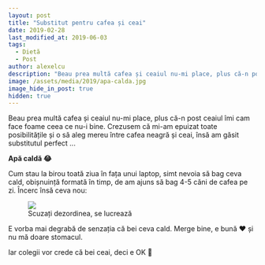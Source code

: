 ```yaml
---
layout: post
title: "Substitut pentru cafea și ceai"
date: 2019-02-28
last_modified_at: 2019-06-03
tags:
  - Dietă
  - Post
author: alexelcu
description: "Beau prea multă cafea și ceaiul nu-mi place, plus că-n post ceaiul îmi cam face foame ceea ce nu-i bine. Crezusem că mi-am epuizat toate posibilitățile și o să aleg mereu între cafea neagră și ceai, însă am găsit substitutul perfect ..."
image: /assets/media/2019/apa-calda.jpg
image_hide_in_post: true
hidden: true
---
```


<p class="intro">
  Beau prea multă cafea și ceaiul nu-mi place, plus că-n post ceaiul îmi cam face foame ceea ce nu-i bine. Crezusem că mi-am epuizat toate posibilitățile și o să aleg mereu între cafea neagră și ceai, însă am găsit substitutul perfect ...
</p>

<p class="intro"><b>Apă caldă 😂</b></p>

Cum stau la birou toată ziua în fața unui laptop, simt nevoia să bag ceva cald, obișnuință formată în timp, de am ajuns să bag 4-5 căni de cafea pe zi. Încerc însă ceva nou:

<figure>
  <img src="{{ site.url }}{{ site.baseurl }}/assets/media/2019/apa-calda.jpg" />
  <figcaption>
    Scuzați dezordinea, se lucrează
  </figcaption>
</figure>

E vorba mai degrabă de senzația că bei ceva cald. Merge bine, e bună ❤️ și nu mă doare stomacul.

Iar colegii vor crede că bei ceai, deci e OK 🙂
